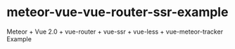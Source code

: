 # meteor-vue-vue-router-ssr-example
Meteor + Vue 2.0 + vue-router + vue-ssr + vue-less + vue-meteor-tracker Example
